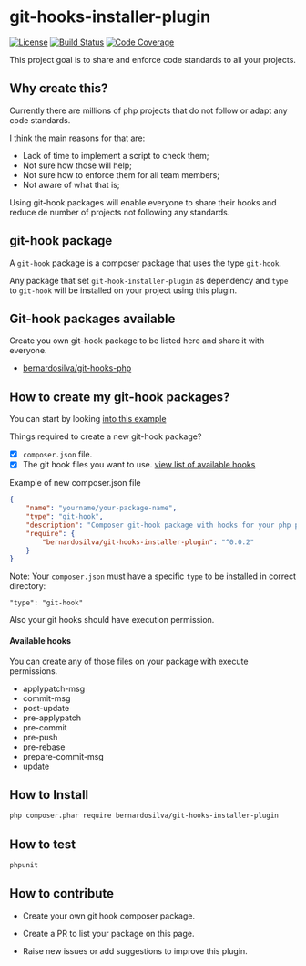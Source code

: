 # git-hooks-installer-plugin

[![License](https://img.shields.io/packagist/l/bernardosilva/git-hooks-installer-plugin.svg)](https://packagist.org/packages/bernardosilva/git-hooks-installer-plugin)
[![Build Status](https://travis-ci.org/BernardoSilva/git-hooks-installer-plugin.svg)](https://travis-ci.org/BernardoSilva/git-hooks-installer-plugin)
[![Code Coverage](https://scrutinizer-ci.com/g/BernardoSilva/git-hooks-installer-plugin/badges/coverage.png?b=master)](https://scrutinizer-ci.com/g/BernardoSilva/git-hooks-installer-plugin/?branch=master)

This project goal is to share and enforce code standards to all your projects.

## Why create this?

Currently there are millions of php projects that do not follow or adapt any code standards.

I think the main reasons for that are:

* Lack of time to implement a script to check them;
* Not sure how those will help;
* Not sure how to enforce them for all team members;
* Not aware of what that is;

Using git-hook packages will enable everyone to share their hooks and
reduce de number of projects not following any standards.

## git-hook package

A `git-hook` package is a composer package that uses the type `git-hook`.

Any package that set `git-hook-installer-plugin` as dependency and `type` to `git-hook`
will be installed on your project using this plugin.


## Git-hook packages available

Create you own git-hook package to be listed here and share it with everyone.

* [bernardosilva/git-hooks-php](https://packagist.org/packages/bernardosilva/git-hooks-php)


## How to create my git-hook packages?

You can start by looking [into this example](https://github.com/BernardoSilva/git-hooks-php)

Things required to create a new git-hook package?

- [x] `composer.json` file.
- [x] The git hook files you want to use. [view list of available hooks](#available-hooks)

Example of new composer.json file

```json
{
    "name": "yourname/your-package-name",
    "type": "git-hook",
    "description": "Composer git-hook package with hooks for your php projects.",
    "require": {
        "bernardosilva/git-hooks-installer-plugin": "^0.0.2"
    }
}
```


Note: Your `composer.json` must have a specific `type` to be installed in correct directory:

```
"type": "git-hook"
```

Also your git hooks should have execution permission.

#### Available hooks

You can create any of those files on your package with execute permissions.

* applypatch-msg
* commit-msg
* post-update
* pre-applypatch
* pre-commit
* pre-push
* pre-rebase
* prepare-commit-msg
* update


## How to Install

```sh
php composer.phar require bernardosilva/git-hooks-installer-plugin
```

## How to test

```sh
phpunit
```

## How to contribute

* Create your own git hook composer package.

* Create a PR to list your package on this page.

* Raise new issues or add suggestions to improve this plugin.